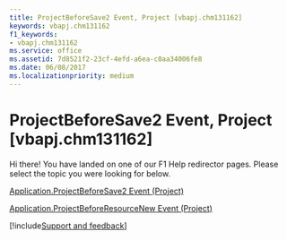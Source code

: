 ```yaml
---
title: ProjectBeforeSave2 Event, Project [vbapj.chm131162]
keywords: vbapj.chm131162
f1_keywords:
- vbapj.chm131162
ms.service: office
ms.assetid: 7d8521f2-23cf-4efd-a6ea-c0aa34006fe8
ms.date: 06/08/2017
ms.localizationpriority: medium
---
```



# ProjectBeforeSave2 Event, Project [vbapj.chm131162]

Hi there! You have landed on one of our F1 Help redirector pages. Please select the topic you were looking for below.

[Application.ProjectBeforeSave2 Event (Project)](https://msdn.microsoft.com/library/5afcdb4c-85e6-183c-f6e7-333d2a7ea3d4%28Office.15%29.aspx)

[Application.ProjectBeforeResourceNew Event (Project)](https://msdn.microsoft.com/library/a432c713-d1fa-0743-ff4e-90fbd724dfe4%28Office.15%29.aspx)

[!include[Support and feedback](~/includes/feedback-boilerplate.md)]